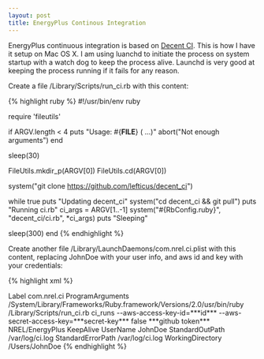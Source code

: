```yaml
---
layout: post
title: EnergyPlus Continous Integration
---
```


EnergyPlus continuous integration is based on [Decent CI](https://github.com/lefticus/decent_ci). This is how I have it setup on Mac OS X. I am using luanchd to initiate the process on system startup with a watch dog to keep the process alive. Launchd is very good at keeping the process running if it fails for any reason.

Create a file /Library/Scripts/run_ci.rb with this content:

{% highlight ruby %}
#!/usr/bin/env ruby

require 'fileutils'

if ARGV.length < 4
  puts "Usage: #{__FILE__} <buildfolder> <testruntrueorfalse> <githubtoken> <repositoryname> (<repositoryname> ...)"
  abort("Not enough arguments")
end

sleep(30)

FileUtils.mkdir_p(ARGV[0])
FileUtils.cd(ARGV[0])

system("git clone https://github.com/lefticus/decent_ci")

while true
  puts "Updating decent_ci"
  system("cd decent_ci && git pull")
  puts "Running ci.rb"
  ci_args = ARGV[1..-1]
  system("#{RbConfig.ruby}", "decent_ci/ci.rb", *ci_args)
  puts "Sleeping"

  sleep(300)
end
{% endhighlight %}


Create another file /Library/LaunchDaemons/com.nrel.ci.plist with this content, replacing JohnDoe with your user info, and aws id and key with your credentials:

{% highlight xml %}
<?xml version="1.0" encoding="UTF-8"?>
<!DOCTYPE plist PUBLIC -//Apple Computer//DTD PLIST 1.0//EN http://www.apple.com/DTDs/PropertyList-1.0.dtd >
<plist version="1.0">
<dict>
	<key>Label</key>
	<string>com.nrel.ci</string>
	<key>ProgramArguments</key>
	<array>
		<string>/System/Library/Frameworks/Ruby.framework/Versions/2.0/usr/bin/ruby</string>
		<string>/Library/Scripts/run_ci.rb</string>
		<string>ci_runs</string>
		<string>--aws-access-key-id=***id***</string>
		<string>--aws-secret-access-key=***secret-key***</string>
		<string>false</string>
		<string>***github token***</string>
		<string>NREL/EnergyPlus</string>
	</array>
	<key>KeepAlive</key>
	<true/>
	<key>UserName</key>
	<string>JohnDoe</string>
	<key>StandardOutPath</key>
	<string>/var/log/ci.log</string>
	<key>StandardErrorPath</key>
	<string>/var/log/ci.log</string>
	<key>WorkingDirectory</key>
	<string>/Users/JohnDoe</string>
</dict>
</plist>
{% endhighlight %}

